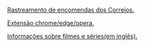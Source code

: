 
<a href="https://www.minhaencomenda.me/">Rastreamento de encomendas dos Correios.</a>

<a href="https://www.minhaencomenda.me/extensao-minha-encomenda">Extensão chrome/edge/opera.</a>

<a href="https://info-movie.netlify.app/">Informações sobre filmes e séries(em inglês).</a>
